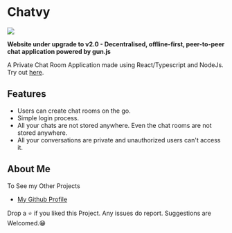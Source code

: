 # Chatvy

<p>
<img src="./client/public/icon.png"/>
</p>

**Website under upgrade to v2.0 - Decentralised, offline-first, peer-to-peer chat application powered by gun.js**

A Private Chat Room Application made using React/Typescript and NodeJs.\
Try out [here](https://chatzilla-private-chat.web.app/).

## Features

- Users can create chat rooms on the go.
- Simple login process.
- All your chats are not stored anywhere. Even the chat rooms are not stored anywhere.
- All your conversations are private and unauthorized users can't access it.

## About Me

To See my Other Projects

- [My Github Profile](https://github.com/Poujhit)

Drop a ⭐ if you liked this Project. Any issues do report. Suggestions are Welcomed.😁
